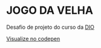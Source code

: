 # JOGO DA VELHA
Desafio de projeto do curso da [DIO](https://www.dio.me/)

[Visualize no codepen](https://codepen.io/nnayuta/full/YzYjNLz)
